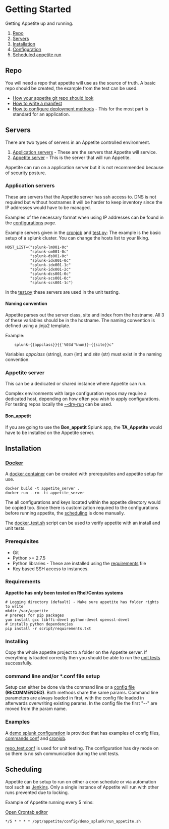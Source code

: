 # Getting Started

Getting Appetite up and running.

1. [Repo](#repo)
2. [Servers](#servers)
3. [Installation](#installation)
4. [Configuration](#configuration)
6. [Scheduled appetite run](#scheduled)


## Repo
<a name="repo"></a>You will need a repo that appetite will use as the source of truth.  A basic repo should be created, the example from the test can be used.

* [How your appetite git repo should look](./git_repo_structure.md)
* [How to write a manifest](./manifest.md)
* [How to configure deployment methods](./deploymentmethods.md) - This for the most part is standard for an application.

## Servers
<a name="servers"></a>There are two types of servers in an Appetite controlled environment.

1. [Application servers](#application_servers) - These are the servers that Appetite will service.
2. [Appetite server](#appetite_server) - This is the server that will run Appetite.

Appetite can run on a application server but it is not recommended because of security posture.

### Application servers
<a name="application_servers"></a>
These are servers that the Appetite server has ssh access to.  DNS is not required but without hostnames it will be harder to keep inventory since the IP addresses would have to be managed.

Examples of the necessary format when using IP addresses can be found in the  [configurations](configurations.md#param_hosts) page.

Example servers given in the [cronjob](../configs/demo_splunk/run_appetite.sh) and [test.py](../script/test/test.py):
The example is the basic setup of a splunk cluster.  You can change the hosts list to your liking.

    HOST_LIST=("splunk-lm001-0c"
               "splunk-cm001-0c"
               "splunk-ds001-0c"
               "splunk-idx001-0c"
               "splunk-idx001-1c"
               "splunk-idx001-2c"
               "splunk-dcs001-0c"
               "splunk-scs001-0c"
               "splunk-scs001-1c")

In the [test.py](../script/test/test.py) these servers are used in the unit testing.

#### Naming convention

Appetite parses out the server class, site and index from the hostname.  All 3 of these variables should be in the hostname.
The naming convention is defined using a jinja2 template.

Example:

        splunk-{{appclass}}{{'%03d'%num}}-{{site}}c"

Variables _appclass_ (string), _num_ (int) and _site_ (str) must exist in the naming convention.

### Appetite server
<a name="appetite_server"></a>
This can be a dedicated or shared instance where Appetite can run.

Complex environments with large configuration repos may require a dedicated host, depending on how often you wish to apply configurations.
For testing repos locally the [--dry-run](./configurations.md#param_dry_run) can be used.

#### Bon_appetit
If you are going to use the **Bon_appetit** Splunk app, the **TA_Appetite** would have to be installed on the Appetite server.

## Installation

### [Docker](https://www.docker.com/)

A [docker container](../Dockerfile) can be created with prerequisites and appetite setup for use.

    docker build -t appetite_server .
    docker run --rm -ti appetite_server

The all configurations and keys located within the appetite directory would be copied too.  Since there is customization required to the configurations before running appetite, the [scheduling](#scheduled) is done manually.

The [docker_test.sh](../tests/docker_tests.sh) script can be used to verify appetite with an install and unit tests.

### Prerequisites
<a name="installation"></a>

* Git
* Python >= 2.7.5
* Python libraries - These are installed using the  [requirements](../script/requirements.txt) file
* Key based SSH access to instances.

### Requirements
<a name="requirements"></a>**Appetite has only been tested on Rhel/Centos systems**

    # Logging directory (default) - Make sure appetite has folder rights to write
    mkdir /var/appetite
    # prereqs for pip packages
    yum install gcc libffi-devel python-devel openssl-devel
    # installs python dependencies
    pip install -r script/requirements.txt

### Installing
Copy the whole appetite project to a folder on the Appetite server.  If everything is loaded correctly then you should be able to run the [unit tests](../script/test/test.py) successfully.

### command line and/or *.conf file setup
Setup can either be done via the command line or a [config file](../configs/demo_splunk/base_apps.conf) **(RECOMMENDED)**. Both methods share the same params.
Command line parameters are always loaded in first, with the config file loaded in afterwards overwriting existing params.
In the config file the first "--" are moved from the param name.

### Examples
A [demo splunk configuration](../configs/demo_splunk) is provided that has examples of config files, [commands.conf](../configs/demo_splunk/commands.conf) and [cronjob](../configs/demo_splunk/run_appetite.sh).

[repo_test.conf](../configs/repo_test.conf) is used for unit testing.  The configuration has dry mode on so there is no ssh communication during the unit tests.

## Scheduling
<a name="scheduled"></a>Appetite can be setup to run on either a cron schedule or via automation tool such as [Jenkins](https://jenkins.io/).
Only a single instance of Appetite will run with other runs prevented due to locking.

Example of Appetite running every 5 mins:

[Open Crontab editor](http://crontab-generator.org/)

    */5 * * * * /opt/appetite/config/demo_splunk/run_appetite.sh


